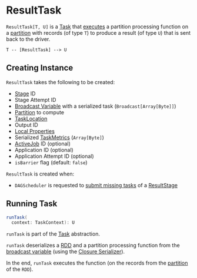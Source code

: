 # ResultTask

`ResultTask[T, U]` is a [Task](Task.md) that [executes](#runTask) a partition processing function on a [partition](#partition) with records (of type `T`) to produce a result (of type `U`) that is sent back to the driver.

```text
T -- [ResultTask] --> U
```

## Creating Instance

`ResultTask` takes the following to be created:

* <span id="stageId"> [Stage](Stage.md) ID
* <span id="stageAttemptId"> Stage Attempt ID
* <span id="taskBinary"> [Broadcast Variable](../Broadcast.md) with a serialized task (`Broadcast[Array[Byte]]`)
* <span id="partition"> [Partition](../rdd/Partition.md) to compute
* <span id="locs"> [TaskLocation](../scheduler/TaskLocation.md)
* <span id="outputId"> Output ID
* <span id="localProperties"> [Local Properties](../SparkContext.md#localProperties)
* <span id="serializedTaskMetrics"> Serialized [TaskMetrics](../executor/TaskMetrics.md) (`Array[Byte]`)
* <span id="jobId"> [ActiveJob](ActiveJob.md) ID (optional)
* <span id="appId"> Application ID (optional)
* <span id="appAttemptId"> Application Attempt ID (optional)
* <span id="isBarrier"> `isBarrier` flag (default: `false`)

`ResultTask` is created when:

* `DAGScheduler` is requested to [submit missing tasks](DAGScheduler.md#submitMissingTasks) of a [ResultStage](ResultStage.md)

## <span id="runTask"> Running Task

```scala
runTask(
  context: TaskContext): U
```

`runTask` is part of the [Task](Task.md#runTask) abstraction.

`runTask` deserializes a [RDD](../rdd/RDD.md) and a partition processing function from the [broadcast variable](#taskBinary) (using the [Closure Serializer](../SparkEnv.md#closureSerializer)).

In the end, `runTask` executes the function (on the records from the [partition](#partition) of the `RDD`).
